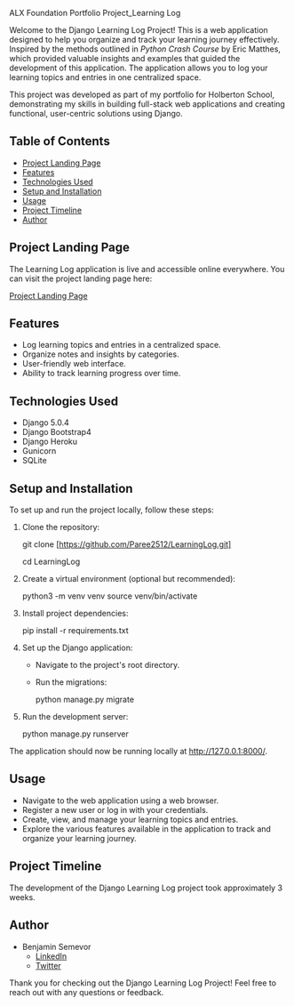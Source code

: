 ALX Foundation Portfolio Project_Learning Log

Welcome to the Django Learning Log Project! This is a web application designed to help you organize and track your learning journey effectively. Inspired by the methods outlined in *Python Crash Course* by Eric Matthes, which provided valuable insights and examples that guided the development of this application. The application allows you to log your learning topics and entries in one centralized space.

This project was developed as part of my portfolio for Holberton School, demonstrating my skills in building full-stack web applications and creating functional, user-centric solutions using Django.

## Table of Contents
- [Project Landing Page](#project-landing-page)
- [Features](#features)
- [Technologies Used](#technologies-used)
- [Setup and Installation](#setup-and-installation)
- [Usage](#usage)
- [Project Timeline](#project-timeline)
- [Author](#author)


## Project Landing Page

The Learning Log application is live and accessible online everywhere. You can visit the project landing page here:

[Project Landing Page](https://alx-learning-log-c9e00c5290dd.herokuapp.com/landing_page/)

## Features

- Log learning topics and entries in a centralized space.
- Organize notes and insights by categories.
- User-friendly web interface.
- Ability to track learning progress over time.

## Technologies Used

- Django 5.0.4
- Django Bootstrap4
- Django Heroku
- Gunicorn
- SQLite

## Setup and Installation

To set up and run the project locally, follow these steps:

1. Clone the repository:

    
    git clone [https://github.com/Paree2512/LearningLog.git]
    
    cd LearningLog
    

2. Create a virtual environment (optional but recommended):

    
    python3 -m venv venv
    source venv/bin/activate
    

3. Install project dependencies:

    
    pip install -r requirements.txt
    

4. Set up the Django application:

    - Navigate to the project's root directory.
    - Run the migrations:

        
        python manage.py migrate
        

5. Run the development server:

    
    python manage.py runserver
    

The application should now be running locally at http://127.0.0.1:8000/.

## Usage

- Navigate to the web application using a web browser.
- Register a new user or log in with your credentials.
- Create, view, and manage your learning topics and entries.
- Explore the various features available in the application to track and organize your learning journey.

## Project Timeline

The development of the Django Learning Log project took approximately 3 weeks.

## Author

- Benjamin Semevor
    - [LinkedIn](https://www.linkedin.com/in/benjamin-semevor-1762395a/)
    - [Twitter](https://twitter.com/BenSemsGh)

Thank you for checking out the Django Learning Log Project! Feel free to reach out with any questions or feedback.